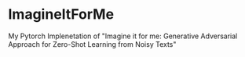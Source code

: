 # ImagineItForMe
My Pytorch Implenetation of "Imagine it for me: Generative Adversarial Approach for Zero-Shot Learning from Noisy Texts"

